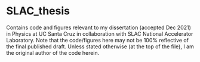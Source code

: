 # SLAC_thesis
Contains code and figures relevant to my dissertation (accepted Dec 2021) in Physics at UC Santa Cruz in collaboration with SLAC National Accelerator Laboratory. Note that the code/figures here may not be 100% reflective of the final published draft. Unless stated otherwise (at the top of the file), I am the original author of the code herein. 
